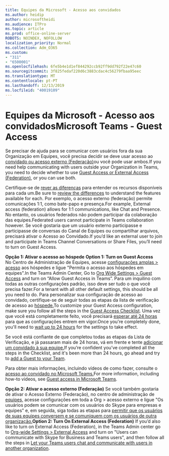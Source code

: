 ```yaml
---
title: Equipes da Microsoft - Acesso aos convidados
ms.author: heidip
author: microsoftheidi
ms.audience: ITPro
ms.topic: article
ms.prod: office-online-server
ROBOTS: NOINDEX, NOFOLLOW
localization_priority: Normal
ms.collection: Adm_O365
ms.custom:
- "311"
- "6500001"
ms.openlocfilehash: 6fe5b4e1d1ef844292ccb92ff9dd792f22e47c60
ms.sourcegitcommit: 3f825fedaf220d6c3883cdac4c56279fbaa95eec
ms.translationtype: MT
ms.contentlocale: pt-PT
ms.lasthandoff: 12/13/2019
ms.locfileid: "40019109"
---
```

# <a name="microsoft-teams---guest-access"></a><span data-ttu-id="42392-102">Equipes da Microsoft - Acesso aos convidados</span><span class="sxs-lookup"><span data-stu-id="42392-102">Microsoft Teams - Guest Access</span></span>

<span data-ttu-id="42392-103">Se precisar de ajuda para se comunicar com usuários fora da sua Organização em Equipes, você precisa decidir se deve usar acesso ao [convidado ou acesso externo (Federação)](https://docs.microsoft.com/microsoftteams/manage-external-access#external-access-vs-guest-access)ou você pode usar ambos.</span><span class="sxs-lookup"><span data-stu-id="42392-103">If you need help communicating with users outside your Organization in Teams, you need to decide whether to use [Guest Access or External Access (Federation)](https://docs.microsoft.com/microsoftteams/manage-external-access#external-access-vs-guest-access), or you can use both.</span></span>

<span data-ttu-id="42392-104">Certifique-se de [rever as diferenças](https://docs.microsoft.com/microsoftteams/manage-external-access#external-access-vs-guest-access) para entender os recursos disponíveis para cada um.</span><span class="sxs-lookup"><span data-stu-id="42392-104">Be sure to [review the differences](https://docs.microsoft.com/microsoftteams/manage-external-access#external-access-vs-guest-access) to understand the features available for each.</span></span>  <span data-ttu-id="42392-105">Por exemplo, o acesso externo (federação) permite comunicações 1:1, como bate-papo e presença.</span><span class="sxs-lookup"><span data-stu-id="42392-105">For example, External access (federation) allows for 1:1 communications, like Chat and Presence.</span></span>  <span data-ttu-id="42392-106">No entanto, os usuários federados não podem participar da colaboração das equipes.</span><span class="sxs-lookup"><span data-stu-id="42392-106">Federated users cannot participate in Teams collaboration however.</span></span>  <span data-ttu-id="42392-107">Se você gostaria que um usuário externo participasse e participasse de conversas do Canal de Equipes ou compartilhar arquivos, precisará ativar o Acesso ao Convidado.</span><span class="sxs-lookup"><span data-stu-id="42392-107">If you’d like an external user to join and participate in Teams Channel Conversations or Share Files, you’ll need to turn on Guest Access.</span></span>

<span data-ttu-id="42392-108">**Opção 1: Ativar o acesso ao hóspede** </span><span class="sxs-lookup"><span data-stu-id="42392-108">**Option 1: Turn on Guest Access** </span></span>  
<span data-ttu-id="42392-109">No Centro de Administração de Equipes, acesse [configurações amplas > acesso](https://admin.teams.microsoft.com/company-wide-settings/guest-configuration) aos hóspedes e ligue "Permita o acesso aos hóspedes em equipes".</span><span class="sxs-lookup"><span data-stu-id="42392-109">In the Teams Admin Center, Go to [Org Wide Settings > Guest Access](https://admin.teams.microsoft.com/company-wide-settings/guest-configuration) and turn on “Allow Guest Access in Teams”.</span></span>  <span data-ttu-id="42392-110">Para um inquilino com todas as outras configurações padrão, isso deve ser tudo o que você precisa fazer.</span><span class="sxs-lookup"><span data-stu-id="42392-110">For a tenant with all other default settings, this should be all you need to do.</span></span>  <span data-ttu-id="42392-111">Para personalizar sua configuração de acesso ao convidado, certifique-se de seguir todas as etapas da lista de verificação de acesso ao [hóspede.](https://docs.microsoft.com/microsoftteams/guest-access-checklist)</span><span class="sxs-lookup"><span data-stu-id="42392-111">To customize your Guest Access configuration,  make sure you follow all the steps in the [Guest Access Checklist](https://docs.microsoft.com/microsoftteams/guest-access-checklist).</span></span> <span data-ttu-id="42392-112">Uma vez que você está completamente feito, você precisará [esperar até 24 horas](https://docs.microsoft.com/microsoftteams/manage-guests#guest-access-latencies) para que as configurações entrem em vigor.</span><span class="sxs-lookup"><span data-stu-id="42392-112">Once you're completely done, you'll need to [wait up to 24 hours](https://docs.microsoft.com/microsoftteams/manage-guests#guest-access-latencies) for the settings to take effect.</span></span>

<span data-ttu-id="42392-113">Se você está confiante de que completou todas as etapas da Lista de Verificação, e já passaram mais de 24 horas, vá em frente e tente [adicionar um convidado à sua equipe.](https://support.office.com/article/add-guests-to-a-team-in-teams-fccb4fa6-f864-4508-bdde-256e7384a14f#ID0EAABAAA=Desktop)</span><span class="sxs-lookup"><span data-stu-id="42392-113">If you’re confident you’ve completed all the steps in the Checklist, and it's been more than 24 hours, go ahead and try to [add a Guest to your Team](https://support.office.com/article/add-guests-to-a-team-in-teams-fccb4fa6-f864-4508-bdde-256e7384a14f#ID0EAABAAA=Desktop).</span></span>

<span data-ttu-id="42392-114">Para obter mais informações, incluindo vídeos de como fazer, consulte o [acesso ao convidado no Microsoft Teams.](https://docs.microsoft.com/microsoftteams/guest-access)</span><span class="sxs-lookup"><span data-stu-id="42392-114">For more information, including how-to videos, see [Guest access in Microsoft Teams](https://docs.microsoft.com/microsoftteams/guest-access).</span></span>

<span data-ttu-id="42392-115">**Opção 2: Ativar o acesso externo (Federação)** Se você também gostaria de ativar o Acesso Externo (Federação), no centro de administração de [equipes,](https://admin.teams.microsoft.com/company-wide-settings/external-communications) acesse configurações em toda a Org > acesso externo e ligue "Os usuários podem se comunicar com os usuários do Skype para empresas e equipes" e, em seguida, siga todas as etapas para [permitir que os usuários de suas equipes conversem e se comuniquem com os usuários de outra organização.](https://docs.microsoft.com/microsoftteams/manage-external-access#let-your-teams-users-chat-and-communicate-with-users-in-another-organization)</span><span class="sxs-lookup"><span data-stu-id="42392-115">**Option 2: Turn On External Access (Federation)** If you’d also like to turn on External Access (Federation), in the Teams Admin center go to [Org-wide Settings > External Access](https://admin.teams.microsoft.com/company-wide-settings/external-communications) and turn on "Users can communicate with Skype for Business and Teams users", and then follow all the steps in [Let your Teams users chat and communicate with users in another organization](https://docs.microsoft.com/microsoftteams/manage-external-access#let-your-teams-users-chat-and-communicate-with-users-in-another-organization).</span></span>


